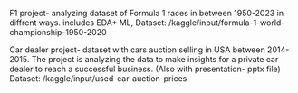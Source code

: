 F1 project- analyzing dataset of Formula 1 races in between 1950-2023 in diffrent ways. includes EDA+ ML, 
Dataset: /kaggle/input/formula-1-world-championship-1950-2020

Car dealer project- dataset with cars auction selling in USA between 2014-2015. The project is analyzing the data to make insights for a private car dealer to reach a successful business. (Also with presentation- pptx file)
Dataset: /kaggle/input/used-car-auction-prices

